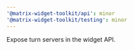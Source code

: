 ```yaml
---
'@matrix-widget-toolkit/api': minor
'@matrix-widget-toolkit/testing': minor
---
```


Expose turn servers in the widget API.
